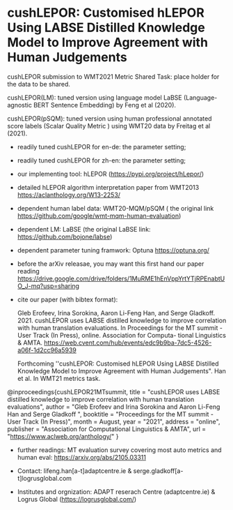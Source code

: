 # cushLEPOR: Customised hLEPOR Using LABSE Distilled Knowledge Model to Improve Agreement with Human Judgements
cushLEPOR submission to WMT2021 Metric Shared Task: place holder for the data to be shared.

cushLEPOR(LM): tuned version using language model LaBSE (Language-agnostic BERT Sentence Embedding) by Feng et al (2020).

cushLEPOR(pSQM): tuned version using human professional annotated score labels (Scalar Quality Metric ) using WMT20 data by Freitag et al (2021).

- readily tuned cushLEPOR for en-de: the parameter setting;
- readily tuned cushLEPOR for zh-en: the parameter setting;
- our implementing tool: hLEPOR (https://pypi.org/project/hLepor/)
- detailed hLEPOR algorithm interpretation paper from WMT2013 https://aclanthology.org/W13-2253/ 
- dependent human label data: WMT20-MQM/pSQM ( the original link https://github.com/google/wmt-mqm-human-evaluation)
- dependent LM: LaBSE (the original LaBSE link: https://github.com/bojone/labse)
- dependent parameter tuning framwork: Optuna https://optuna.org/ 
- before the arXiv releasae, you may want this first hand our paper reading https://drive.google.com/drive/folders/1MuRME1hEnVppYrtYTjRPEnabtUO_J-mq?usp=sharing
- cite our paper (with bibtex format): 

    Gleb Erofeev, Irina Sorokina, Aaron Li-Feng Han, and Serge Gladkoff. 2021. cushLEPOR uses LABSE distilled knowledge to improve correlation with
human translation evaluations. In Proceedings for the MT summit - User Track (In Press), online. Association for Computa- tional Linguistics & AMTA. https://web.cvent.com/hub/events/edc9b9ba-7dc5-4526-a06f-1d2cc96a5939 

    Forthcoming ''cushLEPOR: Customised hLEPOR Using LABSE Distilled Knowledge Model to Improve Agreement with Human Judgements".  Han et al. In WMT21 metrics task.

@inproceedings{cushLEPOR21MTsummit,
    title = "cushLEPOR uses LABSE distilled knowledge to improve correlation with human translation evaluations",
    author = "Gleb Erofeev and
        Irina Sorokina	and 
    Aaron Li-Feng Han and
    Serge Gladkoff ",
    booktitle = "Proceedings for the MT summit - User Track (In Press)",
    month = August,
    year = "2021",
    address = "online",
    publisher = "Association for Computational Linguistics \& AMTA",
    url = "https://www.aclweb.org/anthology/"
}

- further readings: MT evaluation survey covering most auto metrics and human eval: https://arxiv.org/abs/2105.03311


- Contact: lifeng.han[a-t]adaptcentre.ie & serge.gladkoff[a-t]logrusglobal.com
- Institutes and orgnization: ADAPT reserach Centre (adaptcentre.ie) & Logrus Global (https://logrusglobal.com/)
